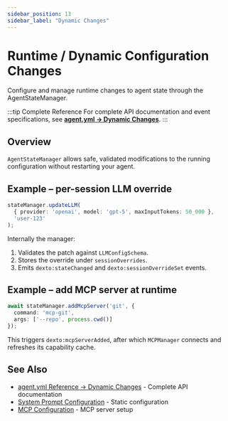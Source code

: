```yaml
---
sidebar_position: 13
sidebar_label: "Dynamic Changes"
---
```

# Runtime / Dynamic Configuration Changes

Configure and manage runtime changes to agent state through the AgentStateManager.

:::tip Complete Reference
For complete API documentation and event specifications, see **[agent.yml → Dynamic Changes](./agent-yml.md#dynamic-changes)**.
:::

## Overview

`AgentStateManager` allows safe, validated modifications to the running configuration without restarting your agent.

## Example – per-session LLM override

```typescript
stateManager.updateLLM(
  { provider: 'openai', model: 'gpt-5', maxInputTokens: 50_000 },
  'user-123'
);
```

Internally the manager:

1. Validates the patch against `LLMConfigSchema`.
2. Stores the override under `sessionOverrides`.
3. Emits `dexto:stateChanged` and `dexto:sessionOverrideSet` events.

## Example – add MCP server at runtime

```typescript
await stateManager.addMcpServer('git', {
  command: 'mcp-git',
  args: ['--repo', process.cwd()]
});
```

This triggers `dexto:mcpServerAdded`, after which `MCPManager` connects and refreshes its capability cache.

## See Also

- [agent.yml Reference → Dynamic Changes](./agent-yml.md#dynamic-changes) - Complete API documentation
- [System Prompt Configuration](./systemPrompt.md) - Static configuration
- [MCP Configuration](./mcpConfiguration.md) - MCP server setup